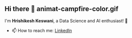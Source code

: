 ## Hi there 👋 animat-campfire-color.gif

I'm **Hrishikesh Keswani**, a Data Science and AI enthusiast! 🌟

- 📫 How to reach me: [LinkedIn](https://linkedin.com/in/hrishikeshkeswani)

